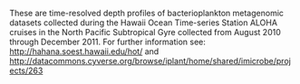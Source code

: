 These are time-resolved depth  profiles of bacterioplankton  metagenomic datasets  collected during the Hawaii Ocean Time-series Station ALOHA cruises in the North Pacific Subtropical Gyre collected from August 2010 through December 2011.  For further information see: http://hahana.soest.hawaii.edu/hot/   and http://datacommons.cyverse.org/browse/iplant/home/shared/imicrobe/projects/263
